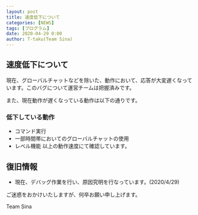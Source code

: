 ```yaml
---
layout: post
title: 速度低下について
categories: [NEWS]
tags: [プログラム]
date: 2020-04-29 0:00
author: T-taku(Team Sina)
---
```


## 速度低下について

現在、グローバルチャットなどを除いた、動作において、応答が大変遅くなっています。このバグについて運営チームは把握済みです。

また、現在動作が遅くなっている動作は以下の通りです。

### 低下している動作

 - コマンド実行
 - 一部時間帯においてのグローバルチャットの使用
 - レベル機能
以上の動作速度にて確認しています。

## 復旧情報

 - 現在、デバッグ作業を行い、原因究明を行なっています。(2020/4/29)

ご迷惑をおかけいたしますが、何卒お願い申し上げます。

Team Sina